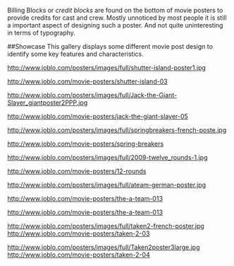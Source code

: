 Billing Blocks or *credit blocks* are found on the bottom of movie posters to provide credits for cast and crew.
Mostly unnoticed by most people it is still a important aspect of designing such a poster. And not quite uninteresting in terms of typography.


##Showcase
This gallery displays some different movie post design to identify some key features and characteristics. 


http://www.joblo.com/posters/images/full/shutter-island-poster1.jpg

http://www.joblo.com/movie-posters/shutter-island-03


http://www.joblo.com/posters/images/full/Jack-the-Giant-Slayer_giantposter2PPP.jpg

http://www.joblo.com/movie-posters/jack-the-giant-slayer-05



http://www.joblo.com/posters/images/full/springbreakers-french-poste.jpg

http://www.joblo.com/movie-posters/spring-breakers



http://www.joblo.com/posters/images/full/2009-twelve_rounds-1.jpg

http://www.joblo.com/movie-posters/12-rounds


http://www.joblo.com/posters/images/full/ateam-german-poster.jpg

http://www.joblo.com/movie-posters/the-a-team-013

http://www.joblo.com/movie-posters/the-a-team-013



http://www.joblo.com/posters/images/full/taken2-french-poster.jpg
http://www.joblo.com/movie-posters/taken-2-03


http://www.joblo.com/posters/images/full/Taken2poster3large.jpg
http://www.joblo.com/movie-posters/taken-2-04